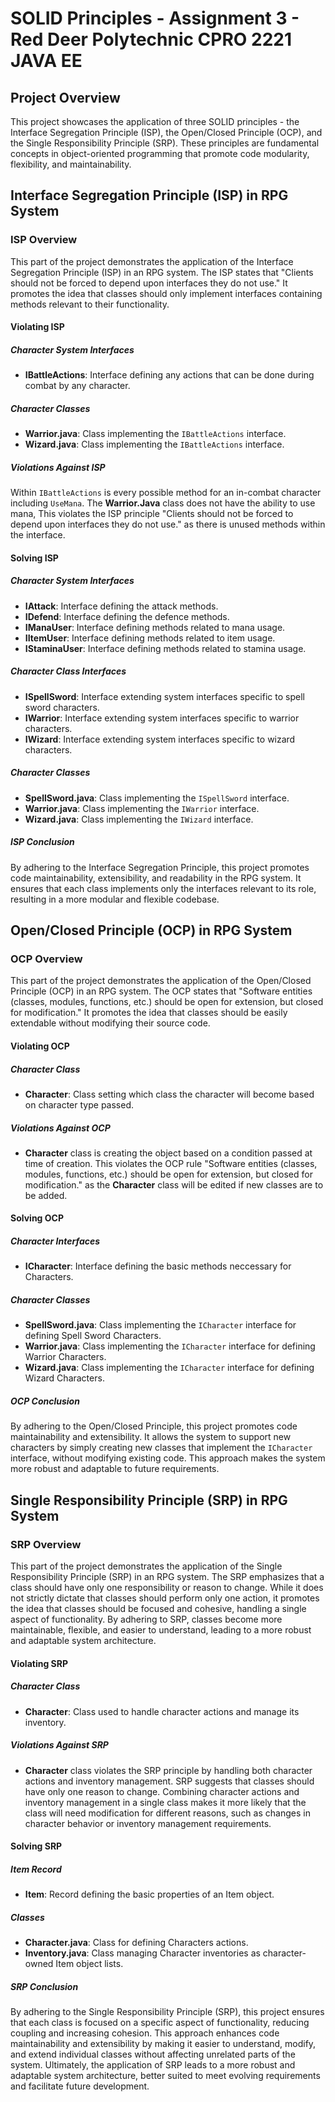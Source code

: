 # SOLID Principles - Assignment 3 - Red Deer Polytechnic CPRO 2221 JAVA EE 

## Project Overview

This project showcases the application of three SOLID principles - the Interface Segregation Principle (ISP), 
the Open/Closed Principle (OCP), and the Single Responsibility Principle (SRP). These principles are fundamental 
concepts in object-oriented programming that promote code modularity, flexibility, and maintainability.

## Interface Segregation Principle (ISP) in RPG System

### ISP Overview

This part of the project demonstrates the application of the Interface Segregation Principle (ISP) in an RPG system. 
The ISP states that "Clients should not be forced to depend upon interfaces they do not use." It promotes the idea 
that classes should only implement interfaces containing methods relevant to their functionality.

#### Violating ISP

##### Character System Interfaces

- **IBattleActions**: Interface defining any actions that can be done during combat by any character. 

##### Character Classes

- **Warrior.java**: Class implementing the `IBattleActions` interface.
- **Wizard.java**: Class implementing the `IBattleActions` interface.

##### Violations Against ISP

Within `IBattleActions` is every possible method for an in-combat character including `UseMana`.
The **Warrior.Java** class does not have the ability to use mana, This violates the ISP principle
"Clients should not be forced to depend upon interfaces they do not use." as there is unused methods
within the interface.

#### Solving ISP

##### Character System Interfaces

- **IAttack**: Interface defining the attack methods.
- **IDefend**: Interface defining the defence methods.
- **IManaUser**: Interface defining methods related to mana usage.
- **IItemUser**: Interface defining methods related to item usage.
- **IStaminaUser**: Interface defining methods related to stamina usage.

##### Character Class Interfaces

- **ISpellSword**: Interface extending system interfaces specific to spell sword characters.
- **IWarrior**: Interface extending system interfaces specific to warrior characters.
- **IWizard**: Interface extending system interfaces specific to wizard characters.

##### Character Classes

- **SpellSword.java**: Class implementing the `ISpellSword` interface.
- **Warrior.java**: Class implementing the `IWarrior` interface.
- **Wizard.java**: Class implementing the `IWizard` interface.

##### ISP Conclusion

By adhering to the Interface Segregation Principle, this project promotes code maintainability, 
extensibility, and readability in the RPG system. It ensures that each class implements only the 
interfaces relevant to its role, resulting in a more modular and flexible codebase.


## Open/Closed Principle (OCP) in RPG System

### OCP Overview

This part of the project demonstrates the application of the Open/Closed Principle (OCP) in an RPG system. 
The OCP states that "Software entities (classes, modules, functions, etc.) should be open for extension, 
but closed for modification." It promotes the idea that classes should be easily extendable without 
modifying their source code.

#### Violating OCP

##### Character Class

- **Character**: Class setting which class the character will become based on character type passed.

##### Violations Against OCP

- **Character** class is creating the object based on a condition passed at time of creation. This
  violates the OCP rule "Software entities (classes, modules, functions, etc.) should be open for
  extension, but closed for modification." as the **Character** class will be edited if new classes
  are to be added.

#### Solving OCP

##### Character Interfaces

- **ICharacter**: Interface defining the basic methods neccessary for Characters.

##### Character Classes

- **SpellSword.java**: Class implementing the `ICharacter` interface for defining Spell Sword Characters.
- **Warrior.java**: Class implementing the `ICharacter` interface for defining Warrior Characters.
- **Wizard.java**: Class implementing the `ICharacter` interface for defining Wizard Characters.

##### OCP Conclusion

By adhering to the Open/Closed Principle, this project promotes code maintainability and extensibility. 
It allows the system to support new characters by simply creating new classes that implement the 
`ICharacter` interface, without modifying existing code. This approach makes the system more robust 
and adaptable to future requirements.

## Single Responsibility Principle (SRP) in RPG System

### SRP Overview

This part of the project demonstrates the application of the Single Responsibility Principle (SRP) in an RPG system. 
The SRP emphasizes that a class should have only one responsibility or reason to change. While it does not 
strictly dictate that classes should perform only one action, it promotes the idea that classes should be 
focused and cohesive, handling a single aspect of functionality. By adhering to SRP, classes become more 
maintainable, flexible, and easier to understand, leading to a more robust and adaptable system architecture.

#### Violating SRP

##### Character Class

- **Character**: Class used to handle character actions and manage its inventory.

##### Violations Against SRP

- **Character** class violates the SRP principle by handling both character actions and inventory
  management. SRP suggests that classes should have only one reason to change. Combining character
  actions and inventory management in a single class makes it more likely that the class will need
  modification for different reasons, such as changes in character behavior or inventory management
  requirements.

#### Solving SRP

##### Item Record

- **Item**: Record defining the basic properties of an Item object.

##### Classes

- **Character.java**: Class for defining Characters actions.
- **Inventory.java**: Class managing Character inventories as character-owned Item object lists.

##### SRP Conclusion

By adhering to the Single Responsibility Principle (SRP), this project ensures that each class is focused 
on a specific aspect of functionality, reducing coupling and increasing cohesion. This approach enhances 
code maintainability and extensibility by making it easier to understand, modify, and extend individual 
classes without affecting unrelated parts of the system. Ultimately, the application of SRP leads to a 
more robust and adaptable system architecture, better suited to meet evolving requirements and facilitate 
future development.
